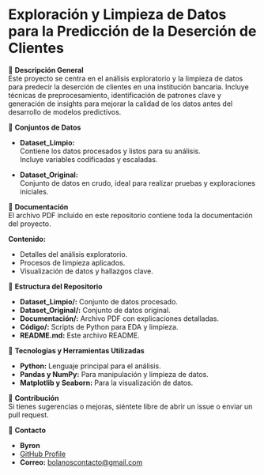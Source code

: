 # Exploración y Limpieza de Datos para la Predicción de la Deserción de Clientes  

📌 **Descripción General**  
Este proyecto se centra en el análisis exploratorio y la limpieza de datos para predecir la deserción de clientes en una institución bancaria. Incluye técnicas de preprocesamiento, identificación de patrones clave y generación de insights para mejorar la calidad de los datos antes del desarrollo de modelos predictivos.  

📂 **Conjuntos de Datos**  
- **Dataset_Limpio:**  
  Contiene los datos procesados y listos para su análisis.  
  Incluye variables codificadas y escaladas.  

- **Dataset_Original:**  
  Conjunto de datos en crudo, ideal para realizar pruebas y exploraciones iniciales.  

📑 **Documentación**  
El archivo PDF incluido en este repositorio contiene toda la documentación del proyecto.  

**Contenido:**  
- Detalles del análisis exploratorio.  
- Procesos de limpieza aplicados.  
- Visualización de datos y hallazgos clave.  

📁 **Estructura del Repositorio**  
- **Dataset_Limpio/:** Conjunto de datos procesado.  
- **Dataset_Original/:** Conjunto de datos original.  
- **Documentación/:** Archivo PDF con explicaciones detalladas.  
- **Código/:** Scripts de Python para EDA y limpieza.  
- **README.md:** Este archivo README.  

🚀 **Tecnologías y Herramientas Utilizadas**  
- **Python:** Lenguaje principal para el análisis.  
- **Pandas y NumPy:** Para manipulación y limpieza de datos.  
- **Matplotlib y Seaborn:** Para la visualización de datos.  

🎯 **Contribución**  
Si tienes sugerencias o mejoras, siéntete libre de abrir un issue o enviar un pull request.  

📝 **Contacto**  
- **Byron**  
- [GitHub Profile](https://github.com/tuusuario)  
- **Correo:** bolanoscontacto@gmail.com 
